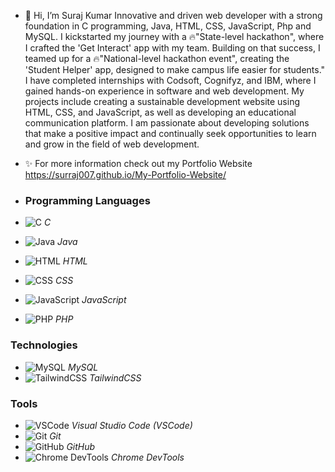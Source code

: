 - 👋 Hi, I’m Suraj Kumar
Innovative and driven web developer with a strong foundation in C programming, Java, HTML, CSS, JavaScript, Php and MySQL.
I kickstarted my journey with a 🔥"State-level hackathon", where I crafted the 'Get Interact' app with my team. Building on that success, I teamed up for a 🔥"National-level hackathon event", creating the 'Student Helper' app, designed to make campus life easier for students."
I have completed internships with Codsoft, Cognifyz, and IBM, where I gained hands-on experience in software and web development.
My projects include creating a sustainable development website using HTML, CSS, and JavaScript, as well as developing an educational communication platform.
I am passionate about developing solutions that make a positive impact and continually seek opportunities to learn and grow in the field of web development.

- ✨ For more information check out my Portfolio Website https://surraj007.github.io/My-Portfolio-Website/
- ### Programming Languages
- ![C](https://img.shields.io/badge/C-A8B9CC?style=flat&logo=c&logoColor=black) *C*
- ![Java](https://img.shields.io/badge/Java-007396?style=flat&logo=java&logoColor=white) *Java*
- ![HTML](https://img.shields.io/badge/HTML5-E34F26?style=flat&logo=html5&logoColor=white) *HTML*
- ![CSS](https://img.shields.io/badge/CSS3-1572B6?style=flat&logo=css3&logoColor=white) *CSS*
- ![JavaScript](https://img.shields.io/badge/JavaScript-F7DF1E?style=flat&logo=javascript&logoColor=black) *JavaScript*
- ![PHP](https://img.shields.io/badge/PHP-007396?style=flat&logo=php&logoColor=white) *PHP* 

### Technologies
- ![MySQL](https://img.shields.io/badge/MySQL-4479A1?style=flat&logo=mysql&logoColor=white) *MySQL*
- ![TailwindCSS](https://img.shields.io/badge/TailwindCSS-06B6D4?style=flat&logo=tailwindcss&logoColor=white) *TailwindCSS*

### Tools
- ![VSCode](https://img.shields.io/badge/Visual%20Studio%20Code-007ACC?style=flat&logo=visual-studio-code&logoColor=white) *Visual Studio Code (VSCode)*
- ![Git](https://img.shields.io/badge/Git-F05032?style=flat&logo=git&logoColor=white) *Git*
- ![GitHub](https://img.shields.io/badge/GitHub-181717?style=flat&logo=github&logoColor=white) *GitHub*
- ![Chrome DevTools](https://img.shields.io/badge/Chrome%20DevTools-4285F4?style=flat&logo=googlechrome&logoColor=white) *Chrome DevTools*
<!---
Surraj007/Surraj007 is a ✨ special ✨ repository because its `README.md` (this file) appears on your GitHub profile.
You can click the Preview link to take a look at your changes.
--->
 
